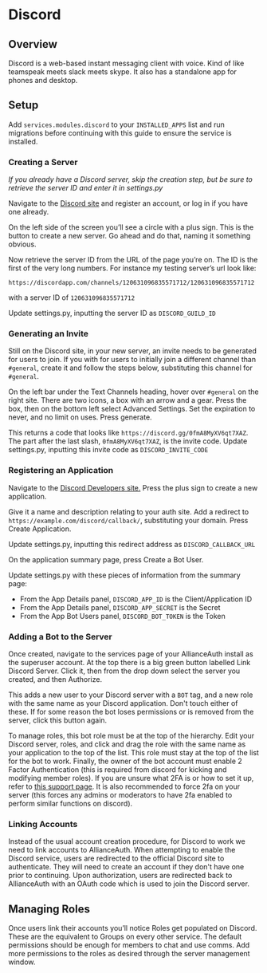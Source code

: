 # Discord
## Overview
Discord is a web-based instant messaging client with voice. Kind of like teamspeak meets slack meets skype. It also has a standalone app for phones and desktop.

## Setup

Add `services.modules.discord` to your `INSTALLED_APPS` list and run migrations before continuing with this guide to ensure the service is installed.

### Creating a Server
*If you already have a Discord server, skip the creation step, but be sure to retrieve the server ID and enter it in settings.py*

Navigate to the [Discord site](https://discordapp.com/) and register an account, or log in if you have one already.

On the left side of the screen you’ll see a circle with a plus sign. This is the button to create a new server. Go ahead and do that, naming it something obvious.

Now retrieve the server ID from the URL of the page you’re on. The ID is the first of the very long numbers. For instance my testing server’s url look like:

    https://discordapp.com/channels/120631096835571712/120631096835571712

with a server ID of `120631096835571712`

Update settings.py, inputting the server ID as `DISCORD_GUILD_ID`

### Generating an Invite
Still on the Discord site, in your new server, an invite needs to be generated for users to join. If you with for users to  initially join a different channel than `#general`, create it and follow the steps below, substituting this channel for `#general`.

On the left bar under the Text Channels heading, hover over `#general` on the right site. There are two icons, a box with an arrow and a gear. Press the box, then on the bottom left select Advanced Settings. Set the expiration to never, and no limit on uses. Press generate.

This returns a code that looks like `https://discord.gg/0fmA8MyXV6qt7XAZ`. The part after the last slash, `0fmA8MyXV6qt7XAZ`, is the invite code. Update settings.py, inputting this invite code as `DISCORD_INVITE_CODE`

### Registering an Application

Navigate to the [Discord Developers site.](https://discordapp.com/developers/applications/me) Press the plus sign to create a new application.

Give it a name and description relating to your auth site. Add a redirect to `https://example.com/discord/callback/`, substituting your domain. Press Create Application.

Update settings.py, inputting this redirect address as `DISCORD_CALLBACK_URL`

On the application summary page, press Create a Bot User.

Update settings.py with these pieces of information from the summary page:
 - From the App Details panel, `DISCORD_APP_ID` is the Client/Application ID
 - From the App Details panel, `DISCORD_APP_SECRET` is the Secret
 - From the App Bot Users panel, `DISCORD_BOT_TOKEN` is the Token

### Adding a Bot to the Server
Once created, navigate to the services page of your AllianceAuth install as the superuser account. At the top there is a big green button labelled Link Discord Server. Click it, then from the drop down select the server you created, and then Authorize.

This adds a new user to your Discord server with a `BOT` tag, and a new role with the same name as your Discord application. Don't touch either of these. If for some reason the bot loses permissions or is removed from the server, click this button again.

To manage roles, this bot role must be at the top of the hierarchy. Edit your Discord server, roles, and click and drag the role with the same name as your application to the top of the list. This role must stay at the top of the list for the bot to work.  Finally, the owner of the bot account must enable 2 Factor Authentication (this is required from discord for kicking and modifying member roles).  If you are unsure what 2FA is or how to set it up, refer to [this support page](https://support.discordapp.com/hc/en-us/articles/219576828).  It is also recommended to force 2fa on your server (this forces any admins or moderators to have 2fa enabled to perform similar functions on discord).

### Linking Accounts
Instead of the usual account creation procedure, for Discord to work we need to link accounts to AllianceAuth. When attempting to enable the Discord service, users are redirected to the official Discord site to authenticate. They will need to create an account if they don't have one prior to continuing. Upon authorization, users are redirected back to AllianceAuth with an OAuth code which is used to join the Discord server.

## Managing Roles
Once users link their accounts you’ll notice Roles get populated on Discord. These are the equivalent to Groups on every other service. The default permissions should be enough for members to chat and use comms. Add more permissions to the roles as desired through the server management window.
